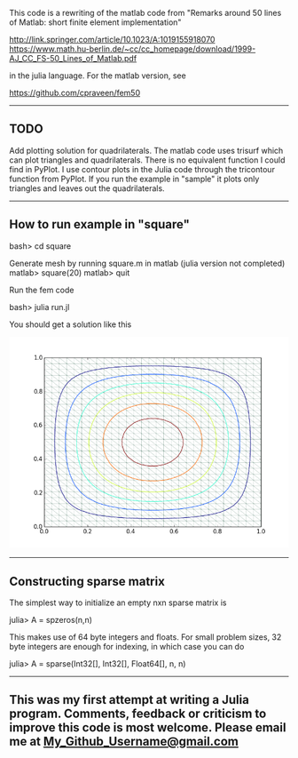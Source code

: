 This code is a rewriting of the matlab code from "Remarks around 50 lines of Matlab: short finite element implementation"

http://link.springer.com/article/10.1023/A:1019155918070
https://www.math.hu-berlin.de/~cc/cc_homepage/download/1999-AJ_CC_FS-50_Lines_of_Matlab.pdf

in the julia language. For the matlab version, see

https://github.com/cpraveen/fem50

--------------------------------------------------------------------------------
TODO
--------------------------------------------------------------------------------
Add plotting solution for quadrilaterals. The matlab code uses trisurf which can plot triangles and quadrilaterals. There is no equivalent function I could find in PyPlot. I use contour plots in the Julia code through the tricontour function from PyPlot. If you run the example in "sample" it plots only triangles and leaves out the quadrilaterals.

--------------------------------------------------------------------------------
How to run example in "square"
--------------------------------------------------------------------------------

bash> cd square

Generate mesh by running square.m in matlab (julia version not completed)
matlab> square(20)
matlab> quit

Run the fem code

bash> julia run.jl

You should get a solution like this

![square](square.png)

--------------------------------------------------------------------------------
Constructing sparse matrix
--------------------------------------------------------------------------------
The simplest way to initialize an empty nxn sparse matrix is

julia> A = spzeros(n,n)

This makes use of 64 byte integers and floats. For small problem sizes, 32 byte integers are enough for indexing, in which case you can do

julia> A = sparse(Int32[], Int32[], Float64[], n, n)

--------------------------------------------------------------------------------
This was my first attempt at writing a Julia program. Comments, feedback or criticism to improve this code is most welcome. Please email me at My_Github_Username@gmail.com
--------------------------------------------------------------------------------
